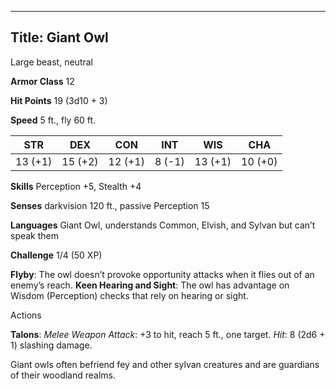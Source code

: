 -------------------------
Title: Giant Owl
-------------------------


Large beast, neutral

**Armor Class** 12

**Hit Points** 19 (3d10 + 3)

**Speed** 5 ft., fly 60 ft.

| STR    | DEX     | CON     | INT     | WIS     | CHA
|---------| -------- |--------- |--------- |---------| ---------
| 13 (+1)   | 15 (+2)   | 12 (+1)   | 8 (-1)   | 13 (+1)   | 10 (+0)

**Skills** Perception +5, Stealth +4

**Senses** darkvision 120 ft., passive Perception 15

**Languages** Giant Owl, understands Common, Elvish, and Sylvan but
can’t speak them

**Challenge** 1/4 (50 XP)


**Flyby**: The owl doesn’t provoke opportunity attacks when it flies
out of an enemy’s reach.
**Keen Hearing and Sight**: The owl has advantage on
Wisdom (Perception) checks that rely on hearing or sight.


Actions

**Talons**: *Melee Weapon Attack*: +3 to hit, reach 5 ft.,
one target. *Hit*: 8 (2d6 + 1) slashing damage.

Giant owls often befriend fey and other sylvan creatures and are
guardians of their woodland realms.

